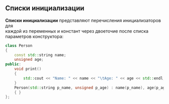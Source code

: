 ## Списки инициализации
**Списки инициализации** представляют перечисления инициализаторов для\
каждой из переменных и констант через двоеточие после списка параметров конструктора:
```c++
class Person 
{
    const std::string name;
    unsigned age;
public:
    void print() 
    {
        std::cout << "Name: " << name << "\tAge: " << age << std::endl;
    }
    Person(std::string p_name, unsigned p_age) : name(p_name), age(p_age)  // списки инициализации
    { }
};
```
